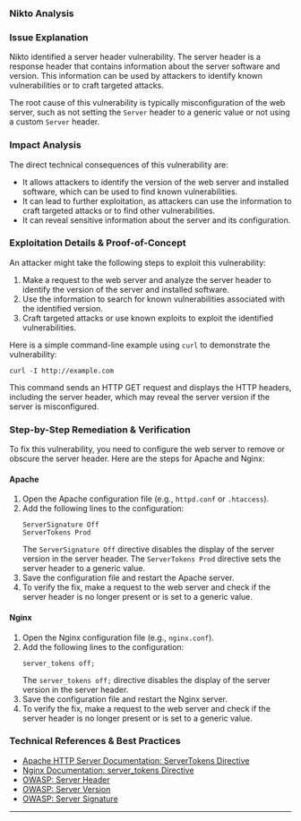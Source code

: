 

### Nikto Analysis


### Issue Explanation
Nikto identified a server header vulnerability. The server header is a response header that contains information about the server software and version. This information can be used by attackers to identify known vulnerabilities or to craft targeted attacks.

The root cause of this vulnerability is typically misconfiguration of the web server, such as not setting the `Server` header to a generic value or not using a custom `Server` header.

### Impact Analysis
The direct technical consequences of this vulnerability are:
- It allows attackers to identify the version of the web server and installed software, which can be used to find known vulnerabilities.
- It can lead to further exploitation, as attackers can use the information to craft targeted attacks or to find other vulnerabilities.
- It can reveal sensitive information about the server and its configuration.

### Exploitation Details & Proof-of-Concept
An attacker might take the following steps to exploit this vulnerability:
1. Make a request to the web server and analyze the server header to identify the version of the server and installed software.
2. Use the information to search for known vulnerabilities associated with the identified version.
3. Craft targeted attacks or use known exploits to exploit the identified vulnerabilities.

Here is a simple command-line example using `curl` to demonstrate the vulnerability:
```
curl -I http://example.com
```
This command sends an HTTP GET request and displays the HTTP headers, including the server header, which may reveal the server version if the server is misconfigured.

### Step-by-Step Remediation & Verification
To fix this vulnerability, you need to configure the web server to remove or obscure the server header. Here are the steps for Apache and Nginx:

#### Apache
1. Open the Apache configuration file (e.g., `httpd.conf` or `.htaccess`).
2. Add the following lines to the configuration:
   ```
   ServerSignature Off
   ServerTokens Prod
   ```
   The `ServerSignature Off` directive disables the display of the server version in the server header. The `ServerTokens Prod` directive sets the server header to a generic value.
3. Save the configuration file and restart the Apache server.
4. To verify the fix, make a request to the web server and check if the server header is no longer present or is set to a generic value.

#### Nginx
1. Open the Nginx configuration file (e.g., `nginx.conf`).
2. Add the following lines to the configuration:
   ```
   server_tokens off;
   ```
   The `server_tokens off;` directive disables the display of the server version in the server header.
3. Save the configuration file and restart the Nginx server.
4. To verify the fix, make a request to the web server and check if the server header is no longer present or is set to a generic value.

### Technical References & Best Practices
- [Apache HTTP Server Documentation: ServerTokens Directive](http://httpd.apache.org/docs/2.4/mod/core.html#servertokens)
- [Nginx Documentation: server_tokens Directive](http://nginx.org/en/docs/http/ngx_http_core_module.html#server_tokens)
- [OWASP: Server Header](https://www.owasp.org/index.php/Server_Header)
- [OWASP: Server Version](https://www.owasp.org/index.php/Server_Version)
- [OWASP: Server Signature](https://www.owasp.org/index.php/Server_Signature)


---


